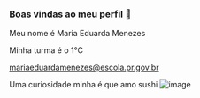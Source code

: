 ### Boas vindas ao meu perfil 🤎

Meu nome é Maria Eduarda Menezes
 
Minha turma é o 1°C 

mariaeduardamenezes@escola.pr.gov.br

Uma curiosidade minha é que amo sushi
![image](https://github.com/menezesmaria/menezesmaria/assets/137806007/18cfdf8e-5bee-481d-916f-4e9724992385)



